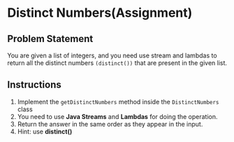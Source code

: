 # Distinct Numbers(Assignment)
## Problem Statement

You are given a list of integers, and you need use stream and lambdas to return all the distinct numbers `(distinct())`
that are present in the given list.



## Instructions
1. Implement the `getDistinctNumbers` method inside the `DistinctNumbers` class
2. You need to use **Java Streams** and **Lambdas** for doing the operation.
3. Return the answer in the same order as they appear in the input.
4. Hint: use **distinct()**